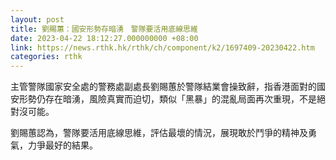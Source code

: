 ```yaml
---
layout: post
title: 劉賜蕙：國安形勢存暗湧　警隊要活用底線思維
date: 2023-04-22 18:12:27.000000000 +08:00
link: https://news.rthk.hk/rthk/ch/component/k2/1697409-20230422.htm
categories: rthk
---
```


主管警隊國家安全處的警務處副處長劉賜蕙於警隊結業會操致辭，指香港面對的國安形勢仍存在暗湧，風險真實而迫切，類似「黑暴」的混亂局面再次重現，不是絕對沒可能。

劉賜蕙認為，警隊要活用底線思維，評估最壞的情況，展現敢於鬥爭的精神及勇氣，力爭最好的結果。
